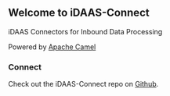 ## Welcome to iDAAS-Connect

iDAAS Connectors for Inbound Data Processing

Powered by [Apache Camel](https://camel.apache.org/)

### Connect

Check out the iDAAS-Connect repo on [Github](https://github.com/RedHat-Healthcare/iDAAS-Connect).
